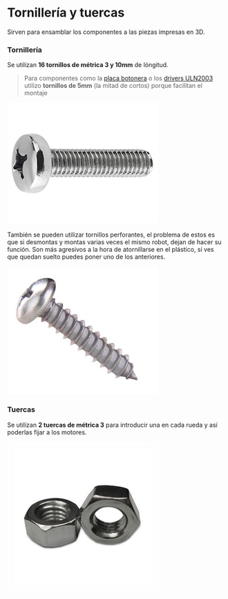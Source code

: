 # Tornillería y tuercas

Sirven para ensamblar los componentes a las piezas impresas en 3D.

### Tornillería

Se utilizan **16 tornillos de métrica 3 y 10mm** de lóngitud.

> Para componentes como la [placa botonera](/chapter1/placa-botonera.md) o los [drivers ULN2003](/chapter1/drivers-uln2003.md) utilizo **tornillos de 5mm** \(la mitad de cortos\) porque facilitan el montaje

![](/assets/tornillo-m3.jpg)

También se pueden utilizar tornillos perforantes, el problema de estos es que si desmontas y montas varias veces el mismo robot, dejan de hacer su función. Son más agresivos a la hora de atornillarse en el plástico, si ves que quedan suelto puedes poner uno de los anteriores.

![](/assets/tornillo-m3-perforante.jpeg)

### Tuercas

Se utilizan **2 tuercas de métrica 3** para introducir una en cada rueda y así poderlas fijar a los motores.

![](/assets/tuerca-m3.jpg)










